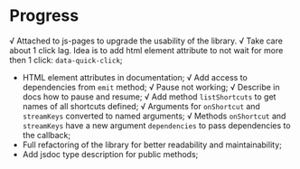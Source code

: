 # Progress

√ Attached to js-pages to upgrade the usability of the library.
√ Take care about 1 click lag. Idea is to add html element attribute to not wait for more then 1 click: `data-quick-click`;
- HTML element attributes in documentation;
√ Add access to dependencies from `emit` method;
√ Pause not working;
√ Describe in  docs how to pause and resume;
√ Add method `listShortcuts` to get names of all shortcuts defined;
√ Arguments for `onShortcut` and `streamKeys` converted to named arguments;
√ Methods `onShortcut` and `streamKeys` have a new argument `dependencies` to pass dependencies to the callback;
- Full refactoring of the library for better readability and maintainability;
- Add jsdoc type description for public methods;